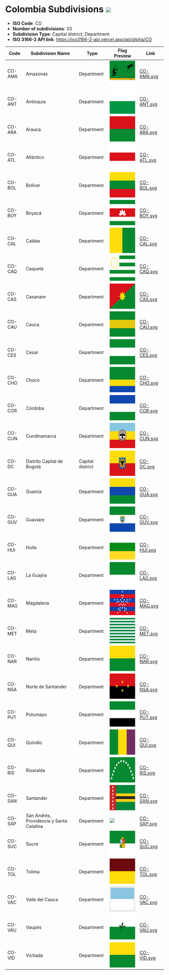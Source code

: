 # Colombia Subdivisions ![](https://flagcdn.com/h40/co.png)

- **ISO Code**: CO
- **Number of subdivisions**: 33
- **Subdivision Type**: Capital district, Department
- **ISO 3166-2 API link**: https://iso3166-2-api.vercel.app/api/alpha/CO

| Code  | Subdivision Name         | Type | Flag Preview | Link |
|-------|--------------------------|--------------| -------------- |----------|
| CO-AMA | Amazonas | Department | <img src='https://raw.githubusercontent.com/amckenna41/iso3166-flags/main/iso3166-2-flags/CO/CO-AMA.svg' height='80'> | [CO-AMA.svg](https://github.com/amckenna41/iso3166-flags/blob/main/iso3166-2-flags/CO/CO-AMA.svg) |
| CO-ANT | Antioquia | Department | <img src='https://raw.githubusercontent.com/amckenna41/iso3166-flags/main/iso3166-2-flags/CO/CO-ANT.svg' height='80'> | [CO-ANT.svg](https://github.com/amckenna41/iso3166-flags/blob/main/iso3166-2-flags/CO/CO-ANT.svg) |
| CO-ARA | Arauca | Department | <img src='https://raw.githubusercontent.com/amckenna41/iso3166-flags/main/iso3166-2-flags/CO/CO-ARA.svg' height='80'> | [CO-ARA.svg](https://github.com/amckenna41/iso3166-flags/blob/main/iso3166-2-flags/CO/CO-ARA.svg) |
| CO-ATL | Atlántico | Department | <img src='https://raw.githubusercontent.com/amckenna41/iso3166-flags/main/iso3166-2-flags/CO/CO-ATL.svg' height='80'> | [CO-ATL.svg](https://github.com/amckenna41/iso3166-flags/blob/main/iso3166-2-flags/CO/CO-ATL.svg) |
| CO-BOL | Bolívar | Department | <img src='https://raw.githubusercontent.com/amckenna41/iso3166-flags/main/iso3166-2-flags/CO/CO-BOL.svg' height='80'> | [CO-BOL.svg](https://github.com/amckenna41/iso3166-flags/blob/main/iso3166-2-flags/CO/CO-BOL.svg) |
| CO-BOY | Boyacá | Department | <img src='https://raw.githubusercontent.com/amckenna41/iso3166-flags/main/iso3166-2-flags/CO/CO-BOY.svg' height='80'> | [CO-BOY.svg](https://github.com/amckenna41/iso3166-flags/blob/main/iso3166-2-flags/CO/CO-BOY.svg) |
| CO-CAL | Caldas | Department | <img src='https://raw.githubusercontent.com/amckenna41/iso3166-flags/main/iso3166-2-flags/CO/CO-CAL.svg' height='80'> | [CO-CAL.svg](https://github.com/amckenna41/iso3166-flags/blob/main/iso3166-2-flags/CO/CO-CAL.svg) |
| CO-CAQ | Caquetá | Department | <img src='https://raw.githubusercontent.com/amckenna41/iso3166-flags/main/iso3166-2-flags/CO/CO-CAQ.svg' height='80'> | [CO-CAQ.svg](https://github.com/amckenna41/iso3166-flags/blob/main/iso3166-2-flags/CO/CO-CAQ.svg) |
| CO-CAS | Casanare | Department | <img src='https://raw.githubusercontent.com/amckenna41/iso3166-flags/main/iso3166-2-flags/CO/CO-CAS.svg' height='80'> | [CO-CAS.svg](https://github.com/amckenna41/iso3166-flags/blob/main/iso3166-2-flags/CO/CO-CAS.svg) |
| CO-CAU | Cauca | Department | <img src='https://raw.githubusercontent.com/amckenna41/iso3166-flags/main/iso3166-2-flags/CO/CO-CAU.svg' height='80'> | [CO-CAU.svg](https://github.com/amckenna41/iso3166-flags/blob/main/iso3166-2-flags/CO/CO-CAU.svg) |
| CO-CES | Cesar | Department | <img src='https://raw.githubusercontent.com/amckenna41/iso3166-flags/main/iso3166-2-flags/CO/CO-CES.svg' height='80'> | [CO-CES.svg](https://github.com/amckenna41/iso3166-flags/blob/main/iso3166-2-flags/CO/CO-CES.svg) |
| CO-CHO | Chocó | Department | <img src='https://raw.githubusercontent.com/amckenna41/iso3166-flags/main/iso3166-2-flags/CO/CO-CHO.svg' height='80'> | [CO-CHO.svg](https://github.com/amckenna41/iso3166-flags/blob/main/iso3166-2-flags/CO/CO-CHO.svg) |
| CO-COR | Córdoba | Department | <img src='https://raw.githubusercontent.com/amckenna41/iso3166-flags/main/iso3166-2-flags/CO/CO-COR.svg' height='80'> | [CO-COR.svg](https://github.com/amckenna41/iso3166-flags/blob/main/iso3166-2-flags/CO/CO-COR.svg) |
| CO-CUN | Cundinamarca | Department | <img src='https://raw.githubusercontent.com/amckenna41/iso3166-flags/main/iso3166-2-flags/CO/CO-CUN.svg' height='80'> | [CO-CUN.svg](https://github.com/amckenna41/iso3166-flags/blob/main/iso3166-2-flags/CO/CO-CUN.svg) |
| CO-DC | Distrito Capital de Bogotá | Capital district | <img src='https://raw.githubusercontent.com/amckenna41/iso3166-flags/main/iso3166-2-flags/CO/CO-DC.svg' height='80'> | [CO-DC.svg](https://github.com/amckenna41/iso3166-flags/blob/main/iso3166-2-flags/CO/CO-DC.svg) |
| CO-GUA | Guainía | Department | <img src='https://raw.githubusercontent.com/amckenna41/iso3166-flags/main/iso3166-2-flags/CO/CO-GUA.svg' height='80'> | [CO-GUA.svg](https://github.com/amckenna41/iso3166-flags/blob/main/iso3166-2-flags/CO/CO-GUA.svg) |
| CO-GUV | Guaviare | Department | <img src='https://raw.githubusercontent.com/amckenna41/iso3166-flags/main/iso3166-2-flags/CO/CO-GUV.svg' height='80'> | [CO-GUV.svg](https://github.com/amckenna41/iso3166-flags/blob/main/iso3166-2-flags/CO/CO-GUV.svg) |
| CO-HUI | Huila | Department | <img src='https://raw.githubusercontent.com/amckenna41/iso3166-flags/main/iso3166-2-flags/CO/CO-HUI.svg' height='80'> | [CO-HUI.svg](https://github.com/amckenna41/iso3166-flags/blob/main/iso3166-2-flags/CO/CO-HUI.svg) |
| CO-LAG | La Guajira | Department | <img src='https://raw.githubusercontent.com/amckenna41/iso3166-flags/main/iso3166-2-flags/CO/CO-LAG.svg' height='80'> | [CO-LAG.svg](https://github.com/amckenna41/iso3166-flags/blob/main/iso3166-2-flags/CO/CO-LAG.svg) |
| CO-MAG | Magdalena | Department | <img src='https://raw.githubusercontent.com/amckenna41/iso3166-flags/main/iso3166-2-flags/CO/CO-MAG.svg' height='80'> | [CO-MAG.svg](https://github.com/amckenna41/iso3166-flags/blob/main/iso3166-2-flags/CO/CO-MAG.svg) |
| CO-MET | Meta | Department | <img src='https://raw.githubusercontent.com/amckenna41/iso3166-flags/main/iso3166-2-flags/CO/CO-MET.svg' height='80'> | [CO-MET.svg](https://github.com/amckenna41/iso3166-flags/blob/main/iso3166-2-flags/CO/CO-MET.svg) |
| CO-NAR | Nariño | Department | <img src='https://raw.githubusercontent.com/amckenna41/iso3166-flags/main/iso3166-2-flags/CO/CO-NAR.svg' height='80'> | [CO-NAR.svg](https://github.com/amckenna41/iso3166-flags/blob/main/iso3166-2-flags/CO/CO-NAR.svg) |
| CO-NSA | Norte de Santander | Department | <img src='https://raw.githubusercontent.com/amckenna41/iso3166-flags/main/iso3166-2-flags/CO/CO-NSA.svg' height='80'> | [CO-NSA.svg](https://github.com/amckenna41/iso3166-flags/blob/main/iso3166-2-flags/CO/CO-NSA.svg) |
| CO-PUT | Putumayo | Department | <img src='https://raw.githubusercontent.com/amckenna41/iso3166-flags/main/iso3166-2-flags/CO/CO-PUT.svg' height='80'> | [CO-PUT.svg](https://github.com/amckenna41/iso3166-flags/blob/main/iso3166-2-flags/CO/CO-PUT.svg) |
| CO-QUI | Quindío | Department | <img src='https://raw.githubusercontent.com/amckenna41/iso3166-flags/main/iso3166-2-flags/CO/CO-QUI.svg' height='80'> | [CO-QUI.svg](https://github.com/amckenna41/iso3166-flags/blob/main/iso3166-2-flags/CO/CO-QUI.svg) |
| CO-RIS | Risaralda | Department | <img src='https://raw.githubusercontent.com/amckenna41/iso3166-flags/main/iso3166-2-flags/CO/CO-RIS.svg' height='80'> | [CO-RIS.svg](https://github.com/amckenna41/iso3166-flags/blob/main/iso3166-2-flags/CO/CO-RIS.svg) |
| CO-SAN | Santander | Department | <img src='https://raw.githubusercontent.com/amckenna41/iso3166-flags/main/iso3166-2-flags/CO/CO-SAN.svg' height='80'> | [CO-SAN.svg](https://github.com/amckenna41/iso3166-flags/blob/main/iso3166-2-flags/CO/CO-SAN.svg) |
| CO-SAP | San Andrés, Providencia y Santa Catalina | Department | <img src='https://raw.githubusercontent.com/amckenna41/iso3166-flags/main/iso3166-2-flags/CO/CO-SAP.svg' height='80'> | [CO-SAP.svg](https://github.com/amckenna41/iso3166-flags/blob/main/iso3166-2-flags/CO/CO-SAP.svg) |
| CO-SUC | Sucre | Department | <img src='https://raw.githubusercontent.com/amckenna41/iso3166-flags/main/iso3166-2-flags/CO/CO-SUC.svg' height='80'> | [CO-SUC.svg](https://github.com/amckenna41/iso3166-flags/blob/main/iso3166-2-flags/CO/CO-SUC.svg) |
| CO-TOL | Tolima | Department | <img src='https://raw.githubusercontent.com/amckenna41/iso3166-flags/main/iso3166-2-flags/CO/CO-TOL.svg' height='80'> | [CO-TOL.svg](https://github.com/amckenna41/iso3166-flags/blob/main/iso3166-2-flags/CO/CO-TOL.svg) |
| CO-VAC | Valle del Cauca | Department | <img src='https://raw.githubusercontent.com/amckenna41/iso3166-flags/main/iso3166-2-flags/CO/CO-VAC.svg' height='80'> | [CO-VAC.svg](https://github.com/amckenna41/iso3166-flags/blob/main/iso3166-2-flags/CO/CO-VAC.svg) |
| CO-VAU | Vaupés | Department | <img src='https://raw.githubusercontent.com/amckenna41/iso3166-flags/main/iso3166-2-flags/CO/CO-VAU.svg' height='80'> | [CO-VAU.svg](https://github.com/amckenna41/iso3166-flags/blob/main/iso3166-2-flags/CO/CO-VAU.svg) |
| CO-VID | Vichada | Department | <img src='https://raw.githubusercontent.com/amckenna41/iso3166-flags/main/iso3166-2-flags/CO/CO-VID.svg' height='80'> | [CO-VID.svg](https://github.com/amckenna41/iso3166-flags/blob/main/iso3166-2-flags/CO/CO-VID.svg) |
